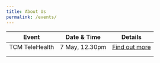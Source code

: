 ```yaml
---
title: About Us
permalink: /events/
---
```


| Event  | Date & Time | Details |
|---|---|---|
| TCM TeleHealth  | 7 May, 12.30pm  |  [Find out more](/events/ssslondon-feb2020.md) |
|   |   |   |
|   |   |   |
